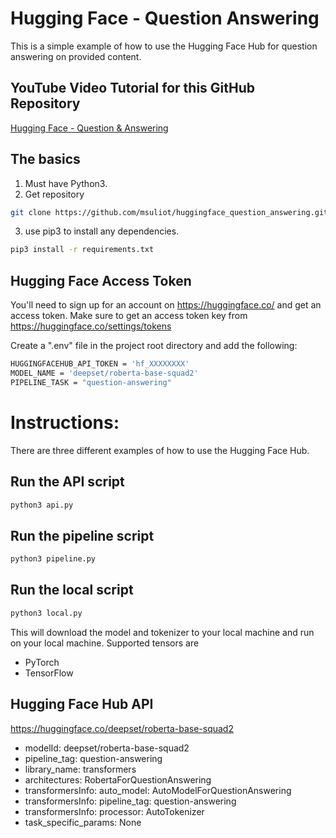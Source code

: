 # Hugging Face - Question Answering
This is a simple example of how to use the Hugging Face Hub for question answering on provided content.

## YouTube Video Tutorial for this GitHub Repository
[Hugging Face - Question & Answering](https://youtu.be/gHEbNhX0sSQ)

## The basics

1. Must have Python3.
2. Get repository
```bash
git clone https://github.com/msuliot/huggingface_question_answering.git 
```
3. use pip3 to install any dependencies.
```bash
pip3 install -r requirements.txt
```

## Hugging Face Access Token

You'll need to sign up for an account on https://huggingface.co/ and get an access token.
Make sure to get an access token key from https://huggingface.co/settings/tokens

Create a ".env" file in the project root directory and add the following:
```bash
HUGGINGFACEHUB_API_TOKEN = 'hf_XXXXXXXX'
MODEL_NAME = 'deepset/roberta-base-squad2'
PIPELINE_TASK = "question-answering"
```

# Instructions:

There are three different examples of how to use the Hugging Face Hub.

## Run the API script
```bash
python3 api.py
```

## Run the pipeline script
```bash
python3 pipeline.py
```

## Run the local script
```bash
python3 local.py
```
This will download the model and tokenizer to your local machine and run on your local machine.
Supported tensors are 
- PyTorch 
- TensorFlow

## Hugging Face Hub API 
https://huggingface.co/deepset/roberta-base-squad2
- modelId: deepset/roberta-base-squad2
- pipeline_tag: question-answering
- library_name: transformers
- architectures: RobertaForQuestionAnswering
- transformersInfo: auto_model: AutoModelForQuestionAnswering
- transformersInfo: pipeline_tag: question-answering
- transformersInfo: processor: AutoTokenizer
- task_specific_params: None